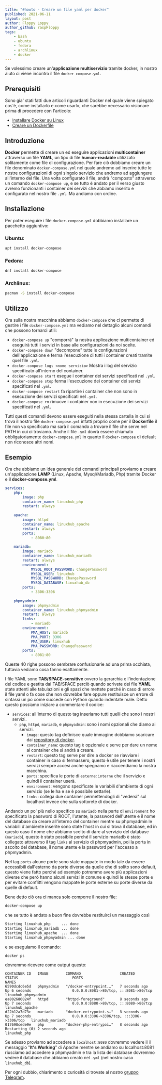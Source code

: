 ```yaml
---
title: "#howto - Creare un file yaml per docker"
published: 2021-06-11
layout: post
author: Floppy Loppy
author_github: raspFloppy
tags:
    - bash
    - ubuntu
    - fedora
    - archlinux
    - docker	
---
```


Se volessimo creare un'**applicazione multiservizio** tramite docker, in nostro aiuto ci viene incontro il file `docker-compose.yml`.


## Prerequisiti 

Sono gia' stati fatti due articoli riguardanti Docker nel quale viene spiegato cos'è, come installarlo e come usarlo, che sarebbe necessario visionare prima di procedere con l'articolo:

- [Installare Docker su Linux](https://linuxhub.it/articles/howto-Installazione-ed-utilizzo-di-Docker-su-Linux/)
- [Creare un Dockerfile](https://linuxhub.it/articles/howto-creare-un-Dockerfile/)


## Introduzione

**Docker** permette di creare un ed eseguire applicazioni **multicontainer** attraverso un file **YAML**, un tipo di file **human-readable** utilizzato solitamente come file di configurazione.
Per fare ciò dobbiamo creare un file denominato `docker-compose.yml` nel quale andremo ad inserire tutte le nostre configurazioni di ogni singolo servizio che andremo ad aggiungere all'interno del file.
Una volta configurato il file, andrà "composto" attraverso un comando `docker-compose up`, e se tutto è andato per il verso giusto avremo funzionanti i container dei servizi che abbiamo inserito e configurato nel nostro file `.yml`.
Ma andiamo con ordine. 


## Installazione

Per poter eseguire i file `docker-compose.yml` dobbiamo installare un pacchetto aggiuntivo:

### Ubuntu:
``` bash
apt install docker-compose
```

### Fedora:
``` bash
dnf install docker-compose
```

### Archlinux:
``` bash
pacman -S install docker-compose
```


## Utilizzo 

Ora sulla nostra macchina abbiamo `docker-compose` che ci permette di gestire i file `docker-compose.yml` ma vediamo nel dettaglio alcuni comandi che possono tornarci utili:

- `docker-compose up` "comporrà" la nostra applicazione multicontainer ed eseguirà tutti i servizi in base alle configurazioni da noi scelte.
- `docker-compose down` "decompone" tutte le configurazioni dell'applicazione e ferma l'esecuzione di tutti i container creati tramite quel file `.yml`.
- `docker-compose logs <nome servizio>` Mostra i log del servizio specificato all'interno del container.
- `docker-compose start` esegue i container dei servizi specificati nel `.yml`.
- `docker-compose stop` ferma l'esecuzione dei container dei servizi specificati nel `.yml`.
- `docker-compose restart` fa ripartire i container che non sono in esecuzione dei servizi specificati nel `.yml`. 
- `docker-compose rm` rimuove i container non in esecuzione dei servizi specificati nel `.yml`.

Tutti questi comandi devono essere eseguiti nella stessa cartella in cui si trova il nostro file `docker-compose.yml` infatti proprio come per il **Dockerfile** il file non va specificato ma sarà il comando a trovare il file che serve nel PATH in cui ci troviamo.
Anche il file `.yml` dovrà essere chiamato obbligatoriamente `docker-compose.yml` in quanto il `docker-compose` di default non riconosce altri nomi.

## Esempio

Ora che abbiamo un idea generale dei comandi principali proviamo a creare un'applicazione **LAMP** (Linux, Apache, Mysql/Mariadb, Php) tramite Docker e il **docker-compose.yml**.

``` YAML
services:
    php:
        image: php
        container_name: linuxhub_php
        restart: always
    
    apache:
        image: httpd
        container_name: linuxhub_apache
        restart: always
        ports:
            - 8080:80
        
    mariadb:
        image: mariadb
        container_name: linuxhub_mariadb
        restart: always
        environment: 
            MYSQL_ROOT_PASSWORD: ChangePassword
            MYSQL_USER: linuxhub
            MYSQL_PASSWORD: ChangePassword
            MYSQL_DATABASE: linuxhub_db
        ports:
            - 3306:3306
            
    phpmyadmin:
        image: phpmyadmin
        container_name: linuxhub_phpmyadmin
        restart: always
        links:
            - mariadb
        environment: 
            PMA_HOST: mariadb
            PMA_PORT: 3306
            PMA_USER: linuxhub
            PMA_PASSWORD: ChangePassword
        ports:
            - 8081:80   
```
Queste 40 righe possono sembrare confusionarie ad una prima occhiata, tuttavia vediamo cosa fanno esattamente.

I file YAML sono **TAB/SPACE-sensitive** ovvero la gerarchia e l'indentazione del codice e gestita dai TAB/SPACE perciò quando scrivete dei file **YAML** state attenti alle tabulazioni e gli spazi che mettete perché in caso di errore il file yaml o fa cose che non dovrebbe fare oppure restituisce un errore di sintassi un po come succede con Python quando indentate male.
Detto questo possiamo iniziare a commentare il codice:

- `services`:  all'interno di questo tag inseriamo tutti quelli che sono i nostri servizi.
    - `php`, `httpd`, `mariadb`, e `phpmyadmin`: sono i nomi opzionali che diamo ai servizi.
        - `image`: questo tag definisce quale immagine dobbiamo scaricare dai [repository di docker](https://hub.docker.com/).
        - `container_name`: questo tag è opzionale e serve per dare un nome al container che si andrà a creare.
        - `restart`: questo tag serve per dire a docker se riavviare i container in caso si fermassero, questo è utile per tenere i nostri servizi sempre accesi anche spegnamo e riaccendiamo la nostra macchina.
        - `ports`: specifica le porte di `esterne:interne` che il servizio e quindi il container userà.
        - `environment`: vengono specificate le variabili d'ambiente di ogni servizio (se le ha e se è possibile settarle).
        - `links`: collega due container permettendogli di "vedersi" sul localhost invece che sulla sottorete di docker. 

Andando un po' più nello specifico su `mariadb` nella parte di `environment` ho specificato la password di ROOT, l'utente, la password dell'utente e il nome del database da creare all'interno del container mentre su phpmyadmin le variabili d'ambiente inserite sono state l'host in cui si trova il database, ed in questo caso il nome che abbiamo scelto di dare al servizio del database (`mariadb`), questo è stato possibile perché il servizio mariadb è stato collegato attraverso il tag `links` al servizio di phpmyadmin, poi la porta in ascolto del database, il nome utente e la password per l'accesso a phpmyadmin.

Nel tag `ports` alcune porte sono state mappate in modo tale da essere accessibili dall'esterno da porte diverse da quelle che di solito sono default, questo viene fatto perché ad esempio potremmo avere più applicazioni diverse che però hanno alcuni servizi in comune e quindi le stesse porte e per evitare conflitti vengono mappate le porte esterne su porte diverse da quelle di default. 

Bene detto ciò ora ci manca solo comporre il nostro file:

``` bash
docker-compose up
```

che se tutto è andato a buon fine dovrebbe restituirci un messaggio così

``` bash
Starting linuxhub_php     ... done
Starting linuxhub_mariadb ... done
Starting linuxhub_apache  ... done
Starting linuxhub_phpmyadmin ... done
```

e se eseguiamo il comando:

``` bash
docker ps 
```

dovremmo ricevere come output questo:

```
CONTAINER ID   IMAGE        COMMAND                  CREATED         STATUS                         PORTS                                       NAMES
6590dcdc6e5d   phpmyadmin   "/docker-entrypoint.…"   7 seconds ago   Up 6 seconds                   0.0.0.0:8081->80/tcp, :::8081->80/tcp       linuxhub_phpmyadmin
ea802686024f   httpd        "httpd-foreground"       8 seconds ago   Up 7 seconds                   0.0.0.0:8080->80/tcp, :::8080->80/tcp       linuxhub_apache
d22b12a7d73c   mariadb      "docker-entrypoint.s…"   8 seconds ago   Up 7 seconds                   0.0.0.0:3306->3306/tcp, :::3306->3306/tcp   linuxhub_mariadb
017698cede9e   php          "docker-php-entrypoi…"   8 seconds ago   Restarting (0) 2 seconds ago                                               linuxhub_php

```

Se adesso proviamo ad accedere a `localhost:8080` dovremmo vedere il il messaggio "**It's Working**" di Apache mentre se andiamo su localhost:8081 riusciamo ad accedere a phpmyadmin e tra la lista dei database dovremmo vedere il database che abbiamo creato nel `.yml` (nel nostro caso `linuxhub_db`).



Per ogni dubbio, chiarimento o curiosità ci trovate al nostro [gruppo Telegram](https://t.me/linuxpeople).
